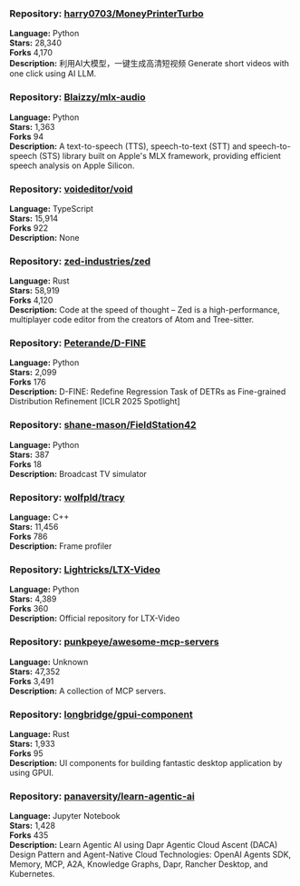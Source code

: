 ### **Repository:** [harry0703/MoneyPrinterTurbo](https://github.com/harry0703/MoneyPrinterTurbo)  

**Language:** Python  
**Stars:** 28,340  
**Forks** 4,170  
**Description:** 利用AI大模型，一键生成高清短视频 Generate short videos with one click using AI LLM.  

### **Repository:** [Blaizzy/mlx-audio](https://github.com/Blaizzy/mlx-audio)  

**Language:** Python  
**Stars:** 1,363  
**Forks** 94  
**Description:** A text-to-speech (TTS), speech-to-text (STT) and speech-to-speech (STS) library built on Apple's MLX framework, providing efficient speech analysis on Apple Silicon.  

### **Repository:** [voideditor/void](https://github.com/voideditor/void)  

**Language:** TypeScript  
**Stars:** 15,914  
**Forks** 922  
**Description:** None  

### **Repository:** [zed-industries/zed](https://github.com/zed-industries/zed)  

**Language:** Rust  
**Stars:** 58,919  
**Forks** 4,120  
**Description:** Code at the speed of thought – Zed is a high-performance, multiplayer code editor from the creators of Atom and Tree-sitter.  

### **Repository:** [Peterande/D-FINE](https://github.com/Peterande/D-FINE)  

**Language:** Python  
**Stars:** 2,099  
**Forks** 176  
**Description:** D-FINE: Redefine Regression Task of DETRs as Fine-grained Distribution Refinement [ICLR 2025 Spotlight]  

### **Repository:** [shane-mason/FieldStation42](https://github.com/shane-mason/FieldStation42)  

**Language:** Python  
**Stars:** 387  
**Forks** 18  
**Description:** Broadcast TV simulator  

### **Repository:** [wolfpld/tracy](https://github.com/wolfpld/tracy)  

**Language:** C++  
**Stars:** 11,456  
**Forks** 786  
**Description:** Frame profiler  

### **Repository:** [Lightricks/LTX-Video](https://github.com/Lightricks/LTX-Video)  

**Language:** Python  
**Stars:** 4,389  
**Forks** 360  
**Description:** Official repository for LTX-Video  

### **Repository:** [punkpeye/awesome-mcp-servers](https://github.com/punkpeye/awesome-mcp-servers)  

**Language:** Unknown  
**Stars:** 47,352  
**Forks** 3,491  
**Description:** A collection of MCP servers.  

### **Repository:** [longbridge/gpui-component](https://github.com/longbridge/gpui-component)  

**Language:** Rust  
**Stars:** 1,933  
**Forks** 95  
**Description:** UI components for building fantastic desktop application by using GPUI.  

### **Repository:** [panaversity/learn-agentic-ai](https://github.com/panaversity/learn-agentic-ai)  

**Language:** Jupyter Notebook  
**Stars:** 1,428  
**Forks** 435  
**Description:** Learn Agentic AI using Dapr Agentic Cloud Ascent (DACA) Design Pattern and Agent-Native Cloud Technologies: OpenAI Agents SDK, Memory, MCP, A2A, Knowledge Graphs, Dapr, Rancher Desktop, and Kubernetes.  

